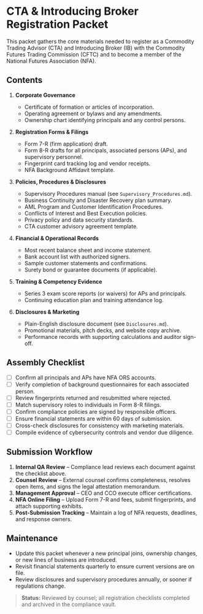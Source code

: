 # CTA & Introducing Broker Registration Packet

This packet gathers the core materials needed to register as a Commodity Trading Advisor (CTA) and Introducing Broker (IB) with the Commodity Futures Trading Commission (CFTC) and to become a member of the National Futures Association (NFA).

## Contents

1. **Corporate Governance**
   - Certificate of formation or articles of incorporation.
   - Operating agreement or bylaws and any amendments.
   - Ownership chart identifying principals and any control persons.

2. **Registration Forms & Filings**
   - Form 7-R (firm application) draft.
   - Form 8-R drafts for all principals, associated persons (APs), and supervisory personnel.
   - Fingerprint card tracking log and vendor receipts.
   - NFA Background Affidavit template.

3. **Policies, Procedures & Disclosures**
   - Supervisory Procedures manual (see `Supervisory_Procedures.md`).
   - Business Continuity and Disaster Recovery plan summary.
   - AML Program and Customer Identification Procedures.
   - Conflicts of Interest and Best Execution policies.
   - Privacy policy and data security standards.
   - CTA customer advisory agreement template.

4. **Financial & Operational Records**
   - Most recent balance sheet and income statement.
   - Bank account list with authorized signers.
   - Sample customer statements and confirmations.
   - Surety bond or guarantee documents (if applicable).

5. **Training & Competency Evidence**
   - Series 3 exam score reports (or waivers) for APs and principals.
   - Continuing education plan and training attendance log.

6. **Disclosures & Marketing**
   - Plain-English disclosure document (see `Disclosures.md`).
   - Promotional materials, pitch decks, and website copy archive.
   - Performance records with supporting calculations and auditor sign-off.

## Assembly Checklist

- [ ] Confirm all principals and APs have NFA ORS accounts.
- [ ] Verify completion of background questionnaires for each associated person.
- [ ] Review fingerprints returned and resubmitted where rejected.
- [ ] Match supervisory roles to individuals in Form 8-R filings.
- [ ] Confirm compliance policies are signed by responsible officers.
- [ ] Ensure financial statements are within 60 days of submission.
- [ ] Cross-check disclosures for consistency with marketing materials.
- [ ] Compile evidence of cybersecurity controls and vendor due diligence.

## Submission Workflow

1. **Internal QA Review** – Compliance lead reviews each document against the checklist above.
2. **Counsel Review** – External counsel confirms completeness, resolves open items, and signs the legal attestation memorandum.
3. **Management Approval** – CEO and CCO execute officer certifications.
4. **NFA Online Filing** – Upload Form 7-R and fees, submit fingerprints, and attach supporting exhibits.
5. **Post-Submission Tracking** – Maintain a log of NFA requests, deadlines, and response owners.

## Maintenance

- Update this packet whenever a new principal joins, ownership changes, or new lines of business are introduced.
- Revisit financial statements quarterly to ensure current versions are on file.
- Review disclosures and supervisory procedures annually, or sooner if regulations change.

> **Status:** Reviewed by counsel; all registration checklists completed and archived in the compliance vault.
